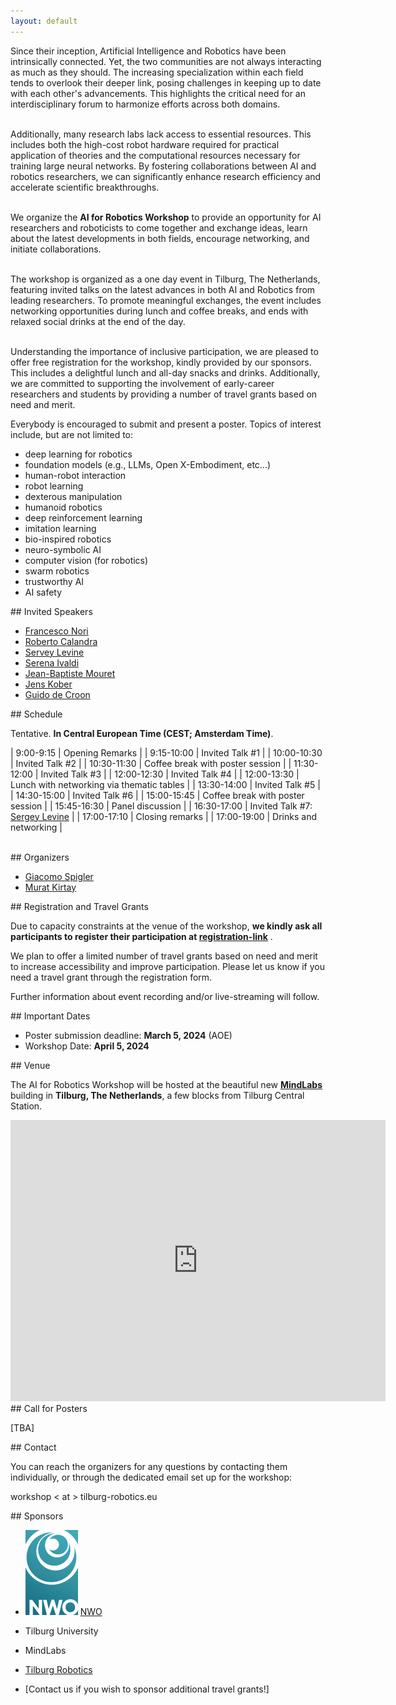 ```yaml
---
layout: default
---
```


<div id="abstract" />
<p style='text-align: justify;'>

Since their inception, Artificial Intelligence and Robotics have been intrinsically connected. Yet, the two communities are not always interacting as much as they should. The increasing specialization within each field tends to overlook their deeper link, posing challenges in keeping up to date with each other's advancements. This highlights the critical need for an interdisciplinary forum to harmonize efforts across both domains.<br/><br/>

Additionally, many research labs lack access to essential resources. This includes both the high-cost robot hardware required for practical application of theories and the computational resources necessary for training large neural networks. By fostering collaborations between AI and robotics researchers, we can significantly enhance research efficiency and accelerate scientific breakthroughs.<br/><br/>

We organize the <b>AI for Robotics Workshop</b> to provide an opportunity for AI researchers and roboticists to come together and exchange ideas, learn about the latest developments in both fields, encourage networking, and initiate collaborations.<br/><br/>

The workshop is organized as a one day event in Tilburg, The Netherlands, featuring invited talks on the latest advances in both AI and Robotics from leading researchers. To promote meaningful exchanges, the event includes networking opportunities during lunch and coffee breaks, and ends with relaxed social drinks at the end of the day.<br/><br/>

Understanding the importance of inclusive participation, we are pleased to offer free registration for the workshop, kindly provided by our sponsors. This includes a delightful lunch and all-day snacks and drinks. Additionally, we are committed to supporting the involvement of early-career researchers and students by providing a number of travel grants based on need and merit.
</p>

Everybody is encouraged to submit and present a poster. Topics of interest include, but are not limited to:
* deep learning for robotics
* foundation models (e.g., LLMs, Open X-Embodiment, etc...)
* human-robot interaction
* robot learning
* dexterous manipulation
* humanoid robotics
* deep reinforcement learning
* imitation learning
* bio-inspired robotics
* neuro-symbolic AI
* computer vision (for robotics)
* swarm robotics
* trustworthy AI
* AI safety


<div id="invited_speakers" />
## Invited Speakers

* [Francesco Nori](https://scholar.google.com/citations?user=t3l8q6gAAAAJ)
* [Roberto Calandra](https://lasr.org/)
* [Servey Levine](https://people.eecs.berkeley.edu/~svlevine)
* [Serena Ivaldi](https://members.loria.fr/SIvaldi)
* [Jean-Baptiste Mouret](https://members.loria.fr/JBMouret/)
* [Jens Kober](http://www.jenskober.de)
* [Guido de Croon](http://www.bene-guido.eu/wordpress/)


<div id="schedule" />
## Schedule

Tentative. **In Central European Time (CEST; Amsterdam Time)**.

| 9:00-9:15  | Opening Remarks  |
| 9:15-10:00 | Invited Talk #1  |
| 10:00-10:30 | Invited Talk #2  |
| 10:30-11:30 | Coffee break with poster session |
| 11:30-12:00 | Invited Talk #3  |
| 12:00-12:30 | Invited Talk #4  |
| 12:00-13:30 | Lunch with networking via thematic tables |
| 13:30-14:00 | Invited Talk #5  |
| 14:30-15:00 | Invited Talk #6  |
| 15:00-15:45 | Coffee break with poster session  |
| 15:45-16:30 | Panel discussion  |
| 16:30-17:00 | Invited Talk #7: [Sergey Levine](https://people.eecs.berkeley.edu/~svlevine)  |
| 17:00-17:10 | Closing remarks  |
| 17:00-19:00 | Drinks and networking  |




<br />


<div id="organizers" />
## Organizers

* [Giacomo Spigler](http://www.spigler.net/giacomo)
* [Murat Kirtay](http://www.crossvalidate.me)


<div id="registration" />
## Registration and Travel Grants

Due to capacity constraints at the venue of the workshop, **we kindly ask all participants to register their participation at [registration-link](https://app.gomry.com/event/FymM05lNhqjfXlpddxgd)** .

We plan to offer a limited number of travel grants based on need and merit to increase accessibility and improve participation. Please let us know if you need a travel grant through the registration form.

Further information about event recording and/or live-streaming will follow.



<div id="important_dates" />
## Important Dates

*   Poster submission deadline: **March 5, 2024** (AOE)
*   Workshop Date: **April 5, 2024**


<div id="location" />
## Venue

The AI for Robotics Workshop will be hosted at the beautiful new **[MindLabs](https://www.mind-labs.eu/)** building in **Tilburg, The Netherlands**, a few blocks from Tilburg Central Station.

<iframe src="https://www.google.com/maps/embed?pb=!1m18!1m12!1m3!1d2183.4285681834876!2d5.082960790384151!3d51.56137862591535!2m3!1f0!2f0!3f0!3m2!1i1024!2i768!4f13.1!3m3!1m2!1s0x47c6bf2ba7a333a3%3A0x120bd825d562f2f!2sMindLabs!5e0!3m2!1sen!2snl!4v1704545609285!5m2!1sen!2snl" width="600" height="450" style="border:0;" allowfullscreen="" loading="lazy" referrerpolicy="no-referrer-when-downgrade"></iframe>


<div id="submission_instructions" />
## Call for Posters

[TBA]








<div id="contact" />
## Contact

You can reach the organizers for any questions by contacting them individually, or through the dedicated email set up for the workshop:

workshop &lt; at &gt;  tilburg-robotics.eu






<div id="Sponsors" />
## Sponsors

* ![NWO](assets/NWOlogo.png) [NWO](http://www.nwo.nl)
* Tilburg University
* MindLabs
* [Tilburg Robotics](https://www.tilburg-robotics.eu)

* [Contact us if you wish to sponsor additional travel grants!]





<!--
Text can be **bold**, _italic_, or ~~strikethrough~~.
![Octocat](https://github.githubassets.com/images/icons/emoji/octocat.png)
-->

